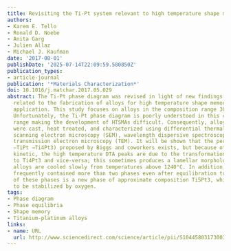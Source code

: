```yaml
---
title: Revisiting the Ti-Pt system relevant to high temperature shape memory alloys
authors:
- Karem E. Tello
- Ronald D. Noebe
- Anita Garg
- Julien Allaz
- Michael J. Kaufman
date: '2017-08-01'
publishDate: '2025-07-14T22:09:59.580850Z'
publication_types:
- article-journal
publication: '*Materials Characterization*'
doi: 10.1016/j.matchar.2017.05.029
abstract: The Ti-Pt phase diagram was revised in light of new findings in the research
  related to the fabrication of alloys for high temperature shape memory alloy (HTSMA)
  application. This study focuses on alloys in the composition range 30–40at.% Pt.
  Unfortunately, the Ti-Pt phase diagram is poorly understood in this composition
  range making the development of HTSMAs difficult. Consequently, alloys in this range
  were cast, heat treated, and characterized using differential thermal analysis (DTA),
  scanning electron microscopy (SEM), wavelength dispersive spectroscopy (WDS) and
  transmission electron microscopy (TEM). It will be shown that the peritectoid (Ti3Pt+β
  −TiPt →Ti4Pt3) proposed by Biggs and coworkers exists, but because of sluggish transformation
  kinetic, the high temperature DTA peaks are due to the transformation of β-TiPt
  to Ti4Pt3 and vice-versa; this sometimes produces a lamellar morphology when the
  alloys are cooled slowly from temperatures above 1240°C. In addition, the alloys
  frequently contained more than two phases even after equilibration treatments. One
  of these phases is a new phase of approximate composition Ti5Pt3, which is believed
  to be stabilized by oxygen.
tags:
- Phase diagram
- Phase equilibria
- Shape memory
- Titanium-platinum alloys
links:
- name: URL
  url: http://www.sciencedirect.com/science/article/pii/S1044580317300359
---
```

